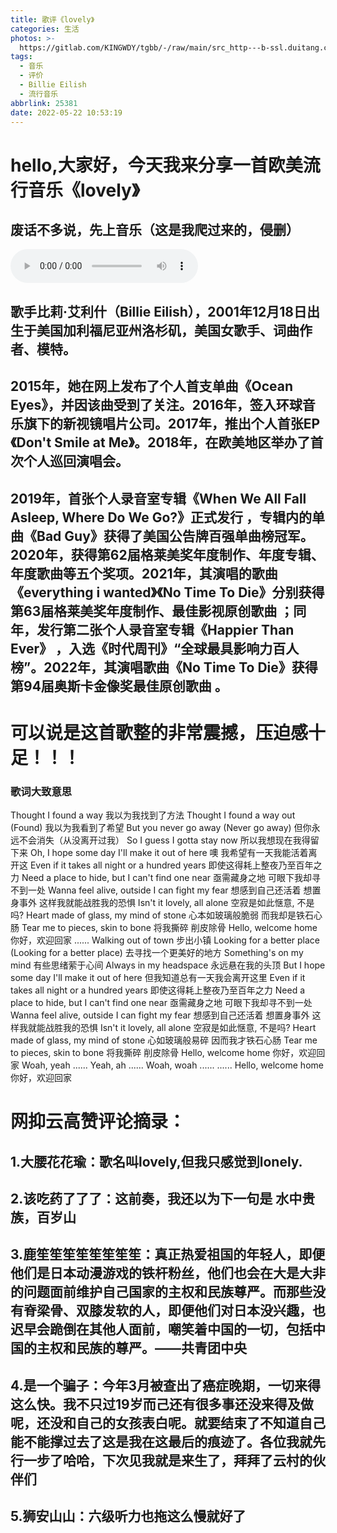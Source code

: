 ```yaml
---
title: 歌评《lovely》
categories: 生活
photos: >-
  https://gitlab.com/KINGWDY/tgbb/-/raw/main/src_http---b-ssl.duitang.com-uploads-item-201809-23-20180923123022_ifyqu.jpg_refer_http---b-ssl.duitang.com_app_2002_size_f9999_10000_q_a80_n_0_g_0n_fmt_auto.webp
tags:
  - 音乐
  - 评价
  - Billie Eilish
  - 流行音乐
abbrlink: 25381
date: 2022-05-22 10:53:19
---
```


# hello,大家好，今天我来分享一首欧美流行音乐《lovely》
## 废话不多说，先上音乐（这是我爬过来的，侵删）
<div class="gl-text-center gl-p-7 blob-viewer"><audio src="http://m801.music.126.net/20220522140604/a287e334e6014300cca6f90e68ef1519/jdymusic/obj/wo3DlMOGwrbDjj7DisKw/9875611446/9072/b863/a3ef/19c48f5da909b03a8a6c890e0f8417e4.mp3" controls="controls" data-testid="audio"></audio></div>

## 歌手比莉·艾利什（Billie Eilish），2001年12月18日出生于美国加利福尼亚州洛杉矶，美国女歌手、词曲作者、模特。
## 2015年，她在网上发布了个人首支单曲《Ocean Eyes》，并因该曲受到了关注。2016年，签入环球音乐旗下的新视镜唱片公司。2017年，推出个人首张EP《Don't Smile at Me》。2018年，在欧美地区举办了首次个人巡回演唱会。
## 2019年，首张个人录音室专辑《When We All Fall Asleep, Where Do We Go?》正式发行 ，专辑内的单曲《Bad Guy》获得了美国公告牌百强单曲榜冠军。2020年，获得第62届格莱美奖年度制作、年度专辑、年度歌曲等五个奖项。2021年，其演唱的歌曲《everything i wanted》《No Time To Die》分别获得第63届格莱美奖年度制作、最佳影视原创歌曲 ；同年，发行第二张个人录音室专辑《Happier Than Ever》 ，入选《时代周刊》“全球最具影响力百人榜”。2022年，其演唱歌曲《No Time To Die》获得第94届奥斯卡金像奖最佳原创歌曲 。

# 可以说是这首歌整的非常震撼，压迫感十足！！！

### 歌词大致意思
Thought I found a way
我以为我找到了方法
Thought I found a way out (Found)
我以为我看到了希望
But you never go away (Never go away)
但你永远不会消失（从没离开过我）
So I guess I gotta stay now
所以我想现在我得留下来
Oh, I hope some day I'll make it out of here
噢 我希望有一天我能活着离开这
Even if it takes all night or a hundred years
即使这得耗上整夜乃至百年之力
Need a place to hide, but I can't find one near
亟需藏身之地 可眼下我却寻不到一处
Wanna feel alive, outside I can fight my fear
想感到自己还活着 想置身事外 这样我就能战胜我的恐惧
Isn't it lovely, all alone
空寂是如此惬意, 不是吗?
Heart made of glass, my mind of stone
心本如玻璃般脆弱 而我却是铁石心肠
Tear me to pieces, skin to bone
将我撕碎 削皮除骨
Hello, welcome home
你好，欢迎回家
......
Walking out of town
步出小镇
Looking for a better place (Looking for a better place)
去寻找一个更美好的地方
Something's on my mind
有些思绪萦于心间
Always in my headspace
永远悬在我的头顶
But I hope some day I'll make it out of here
但我知道总有一天我会离开这里
Even if it takes all night or a hundred years
即使这得耗上整夜乃至百年之力
Need a place to hide, but I can't find one near
亟需藏身之地 可眼下我却寻不到一处
Wanna feel alive, outside I can fight my fear
想感到自己还活着 想置身事外 这样我就能战胜我的恐惧
Isn't it lovely, all alone
空寂是如此惬意, 不是吗?
Heart made of glass, my mind of stone
心如玻璃般易碎 因而我才铁石心肠
Tear me to pieces, skin to bone
将我撕碎 削皮除骨
Hello, welcome home
你好，欢迎回家
Woah, yeah
......
Yeah, ah
......
Woah, woah
......
......
Hello, welcome home
你好，欢迎回家

# 网抑云高赞评论摘录：
## 1.大腰花花瑜：歌名叫lovely,但我只感觉到lonely.
## 2.该吃药了了了：这前奏，我还以为下一句是 水中贵族，百岁山
## 3.鹿笙笙笙笙笙笙笙笙：真正热爱祖国的年轻人，即便他们是日本动漫游戏的铁杆粉丝，他们也会在大是大非的问题面前维护自己国家的主权和民族尊严。而那些没有脊梁骨、双膝发软的人，即便他们对日本没兴趣，也迟早会跪倒在其他人面前，嘲笑着中国的一切，包括中国的主权和民族的尊严。——共青团中央
## 4.是一个骗子：今年3月被查出了癌症晚期，一切来得这么快。我不只过19岁而己还有很多事还没来得及做呢，还没和自己的女孩表白呢。就要结束了不知道自己能不能撑过去了这是我在这最后的痕迹了。各位我就先行一步了哈哈，下次见我就是来生了，拜拜了云村的伙伴们
## 5.狮安山山：六级听力也拖这么慢就好了